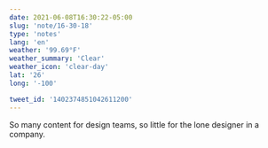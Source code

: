 ```yaml
---
date: 2021-06-08T16:30:22-05:00
slug: 'note/16-30-18'
type: 'notes'
lang: 'en'
weather: '99.69°F'
weather_summary: 'Clear'
weather_icon: 'clear-day'
lat: '26'
long: '-100'

tweet_id: '1402374851042611200'
---
```

So many content for design teams, so little for the lone designer in a company.